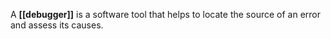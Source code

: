 A **[[debugger]]** is a software tool that helps to locate the source of an error and assess its causes.